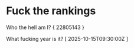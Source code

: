 # Fuck the rankings

Who the hell am I?
{ 22805143 }

What fucking year is it?
[ 2025-10-15T09:30:00Z ]
